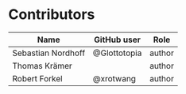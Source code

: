# Contributors

Name               | GitHub user     | Role
---                | ---             | ---
Sebastian Nordhoff | @Glottotopia | author
Thomas Krämer | | author
Robert Forkel | @xrotwang | author

